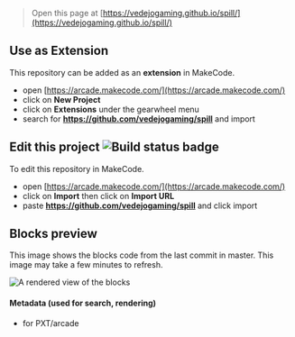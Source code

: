  


> Open this page at [https://vedejogaming.github.io/spill/](https://vedejogaming.github.io/spill/)

## Use as Extension

This repository can be added as an **extension** in MakeCode.

* open [https://arcade.makecode.com/](https://arcade.makecode.com/)
* click on **New Project**
* click on **Extensions** under the gearwheel menu
* search for **https://github.com/vedejogaming/spill** and import

## Edit this project ![Build status badge](https://github.com/vedejogaming/spill/workflows/MakeCode/badge.svg)

To edit this repository in MakeCode.

* open [https://arcade.makecode.com/](https://arcade.makecode.com/)
* click on **Import** then click on **Import URL**
* paste **https://github.com/vedejogaming/spill** and click import

## Blocks preview

This image shows the blocks code from the last commit in master.
This image may take a few minutes to refresh.

![A rendered view of the blocks](https://github.com/vedejogaming/spill/raw/master/.github/makecode/blocks.png)

#### Metadata (used for search, rendering)

* for PXT/arcade
<script src="https://makecode.com/gh-pages-embed.js"></script><script>makeCodeRender("{{ site.makecode.home_url }}", "{{ site.github.owner_name }}/{{ site.github.repository_name }}");</script>
